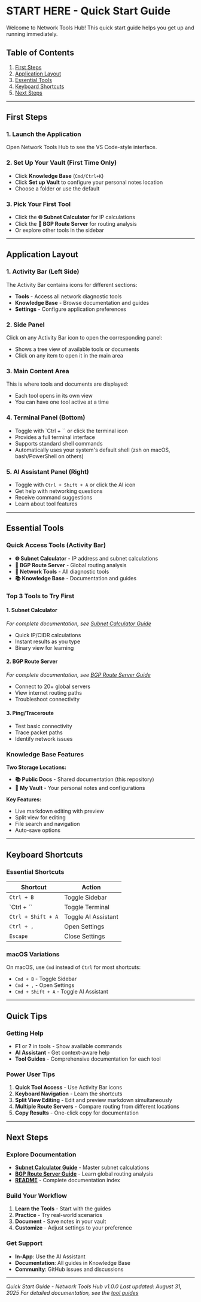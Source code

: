 # START HERE - Quick Start Guide

Welcome to Network Tools Hub! This quick start guide helps you get up and running immediately.

## Table of Contents
1. [First Steps](#first-steps)
2. [Application Layout](#application-layout)
3. [Essential Tools](#essential-tools)
4. [Keyboard Shortcuts](#keyboard-shortcuts)
5. [Next Steps](#next-steps)

---

## First Steps

### 1. Launch the Application
Open Network Tools Hub to see the VS Code-style interface.

### 2. Set Up Your Vault (First Time Only)
- Click **Knowledge Base** (`Cmd/Ctrl+K`)
- Click **Set up Vault** to configure your personal notes location
- Choose a folder or use the default

### 3. Pick Your First Tool
- Click the **🌐 Subnet Calculator** for IP calculations
- Click the **🔀 BGP Route Server** for routing analysis
- Or explore other tools in the sidebar

---

## Application Layout

### 1. Activity Bar (Left Side)
The Activity Bar contains icons for different sections:
- **Tools** - Access all network diagnostic tools
- **Knowledge Base** - Browse documentation and guides
- **Settings** - Configure application preferences

### 2. Side Panel
Click on any Activity Bar icon to open the corresponding panel:
- Shows a tree view of available tools or documents
- Click on any item to open it in the main area

### 3. Main Content Area
This is where tools and documents are displayed:
- Each tool opens in its own view
- You can have one tool active at a time

### 4. Terminal Panel (Bottom)
- Toggle with `Ctrl + \`` or click the terminal icon
- Provides a full terminal interface
- Supports standard shell commands
- Automatically uses your system's default shell (zsh on macOS, bash/PowerShell on others)

### 5. AI Assistant Panel (Right)
- Toggle with `Ctrl + Shift + A` or click the AI icon
- Get help with networking questions
- Receive command suggestions
- Learn about tool features

---

## Essential Tools

### Quick Access Tools (Activity Bar)
- **🌐 Subnet Calculator** - IP address and subnet calculations
- **🔀 BGP Route Server** - Global routing analysis
- **🔧 Network Tools** - All diagnostic tools
- **📚 Knowledge Base** - Documentation and guides

### Top 3 Tools to Try First

#### 1. **Subnet Calculator** 
*For complete documentation, see [Subnet Calculator Guide](tools/subnet-calculator-guide.md)*
- Quick IP/CIDR calculations
- Instant results as you type
- Binary view for learning

#### 2. **BGP Route Server**
*For complete documentation, see [BGP Route Server Guide](tools/bgp-route-server-guide.md)*
- Connect to 20+ global servers
- View internet routing paths
- Troubleshoot connectivity

#### 3. **Ping/Traceroute**
- Test basic connectivity
- Trace packet paths
- Identify network issues

### Knowledge Base Features

**Two Storage Locations:**
- **📚 Public Docs** - Shared documentation (this repository)
- **🔐 My Vault** - Your personal notes and configurations

**Key Features:**
- Live markdown editing with preview
- Split view for editing
- File search and navigation
- Auto-save options

---

## Keyboard Shortcuts

### Essential Shortcuts
| Shortcut | Action |
|----------|--------|
| `Ctrl + B` | Toggle Sidebar |
| `Ctrl + \`` | Toggle Terminal |
| `Ctrl + Shift + A` | Toggle AI Assistant |
| `Ctrl + ,` | Open Settings |
| `Escape` | Close Settings |

### macOS Variations
On macOS, use `Cmd` instead of `Ctrl` for most shortcuts:
- `Cmd + B` - Toggle Sidebar
- `Cmd + ,` - Open Settings
- `Cmd + Shift + A` - Toggle AI Assistant

---

## Quick Tips

### Getting Help
- **F1** or **?** in tools - Show available commands
- **AI Assistant** - Get context-aware help
- **Tool Guides** - Comprehensive documentation for each tool

### Power User Tips
1. **Quick Tool Access** - Use Activity Bar icons
2. **Keyboard Navigation** - Learn the shortcuts
3. **Split View Editing** - Edit and preview markdown simultaneously
4. **Multiple Route Servers** - Compare routing from different locations
5. **Copy Results** - One-click copy for documentation

---

## Next Steps

### Explore Documentation
- **[Subnet Calculator Guide](tools/subnet-calculator-guide.md)** - Master subnet calculations
- **[BGP Route Server Guide](tools/bgp-route-server-guide.md)** - Learn global routing analysis
- **[README](README.md)** - Complete documentation index

### Build Your Workflow
1. **Learn the Tools** - Start with the guides
2. **Practice** - Try real-world scenarios
3. **Document** - Save notes in your vault
4. **Customize** - Adjust settings to your preference

### Get Support
- **In-App**: Use the AI Assistant
- **Documentation**: All guides in Knowledge Base
- **Community**: GitHub issues and discussions


---

*Quick Start Guide - Network Tools Hub v1.0.0*
*Last updated: August 31, 2025*
*For detailed documentation, see the [tool guides](README.md#tool-guides)*